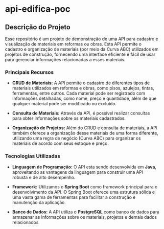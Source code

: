# api-edifica-poc

## Descrição do Projeto

Esse repositório é um projeto de demonstração de uma API para cadastro e visualização de materiais em reformas ou obras. Esta API permite o cadastro e organização de materiais (por meio da Curva ABC) utilizados em projetos de construção, fornecendo uma interface eficiente e fácil de usar para gerenciar informações relacionadas a esses materiais.

### Principais Recursos

- **CRUD de Materiais:** A API permite o cadastro de diferentes tipos de materiais utilizados em reformas e obras, como pisos, azulejos, tintas, ferramentas, entre outros. Cada material pode ser registrado com informações detalhadas, como nome, preço e quantidade, além de que qualquer material pode ser modificado ou excluído.

- **Consulta de Materiais:** Através da API, é possível realizar consultas para obter informações sobre os materiais cadastrados. 

- **Organização de Projetos:** Além do CRUD e consulta de materiais, a API também oferece a organização desse materiais de uma forma diferente, utilizando uma regra de negócio (Curva ABC) para organizar os materiais de acordo com seus estoque e preço.

### Tecnologias Utilizadas

- **Linguagem de Programação:** O API esta sendo desenvolvida em **Java**, aproveitando as vantagens da linguagem para construir uma API robusta e de alto desempenho.

- **Framework:** Utilizamos o **Spring Boot** como framework principal para o desenvolvimento da API. O Spring Boot oferece uma estrutura sólida e uma vasta gama de ferramentas para facilitar a construção e manutenção da aplicação.

- **Banco de Dados:** A API utiliza o **PostgreSQL** como banco de dados para armazenar as informações sobre os materiais, projetos e demais dados relacionados.
